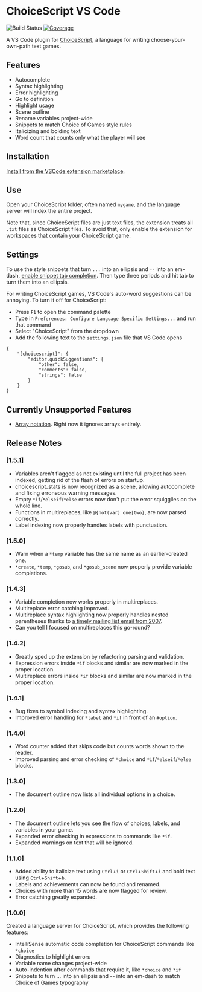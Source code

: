 # ChoiceScript VS Code

![Build Status](https://github.com/sgranade/choicescript_vscode/workflows/build/badge.svg)
[![Coverage](https://codecov.io/gh/sgranade/choicescript_vscode/branch/master/graph/badge.svg)](https://codecov.io/gh/sgranade/choicescript_vscode)


A VS Code plugin for [ChoiceScript](https://github.com/dfabulich/choicescript/), a language for writing choose-your-own-path text games.

## Features

- Autocomplete
- Syntax highlighting
- Error highlighting
- Go to definition
- Highlight usage
- Scene outline
- Rename variables project-wide
- Snippets to match Choice of Games style rules
- Italicizing and bolding text
- Word count that counts only what the player will see

## Installation

[Install from the VSCode extension marketplace](https://marketplace.visualstudio.com/items?itemName=StephenGranade.choicescript-vscode).

## Use

Open your ChoiceScript folder, often named `mygame`, and the language server will index the entire project.

Note that, since ChoiceScript files are just text files, the extension treats all `.txt` files as ChoiceScript files. To avoid that, only enable the extension for workspaces that contain your ChoiceScript game.

## Settings

To use the style snippets that turn `...` into an ellipsis and `--` into an em-dash, [enable snippet tab completion](https://code.visualstudio.com/docs/editor/userdefinedsnippets#_creating-your-own-snippets). Then type three periods and hit tab to turn them into an ellipsis.

For writing ChoiceScript games, VS Code's auto-word suggestions can be annoying. To turn it off for ChoiceScript:

- Press `F1` to open the command palette
- Type in `Preferences: Configure Language Specific Settings...` and run that command
- Select "ChoiceScript" from the dropdown
- Add the following text to the `settings.json` file that VS Code opens
```
{
    "[choicescript]": {
        "editor.quickSuggestions": {
            "other": false,
            "comments": false,
            "strings": false
        }
    }
}
```

## Currently Unsupported Features

- [Array notation](https://forum.choiceofgames.com/t/new-choicescript-features-for-programmers/8423). Right now it ignores arrays entirely.

## Release Notes

### [1.5.1]

- Variables aren't flagged as not existing until the full project has been indexed, getting rid of the flash of errors on startup.
- choicescript_stats is now recognized as a scene, allowing autocomplete and fixing erroneous warning messages.
- Empty `*if`/`*elseif`/`*else` errors now don't put the error squigglies on the whole line.
- Functions in multireplaces, like `@{not(var) one|two}`, are now parsed correctly.
- Label indexing now properly handles labels with punctuation.

### [1.5.0]

- Warn when a `*temp` variable has the same name as an earlier-created one.
- `*create`, `*temp`, `*gosub`, and `*gosub_scene` now properly provide variable completions.

### [1.4.3]

- Variable completion now works properly in multireplaces.
- Multireplace error catching improved.
- Multireplace syntax highlighting now properly handles nested parentheses thanks to [a timely mailing list email from 2007](https://lists.macromates.com/textmate/2007-September/022055.html).
- Can you tell I focused on multireplaces this go-round?

### [1.4.2]

- Greatly sped up the extension by refactoring parsing and validation.
- Expression errors inside `*if` blocks and similar are now marked in the proper location.
- Multireplace errors inside `*if` blocks and similar are now marked in the proper location.

### [1.4.1]

- Bug fixes to symbol indexing and syntax highlighting.
- Improved error handling for `*label` and `*if` in front of an `#option`.

### [1.4.0]

- Word counter added that skips code but counts words shown to the reader.
- Improved parsing and error checking of `*choice` and `*if`/`*elseif`/`*else` blocks.

### [1.3.0]

- The document outline now lists all individual options in a choice.

### [1.2.0]

- The document outline lets you see the flow of choices, labels, and variables in your game.
- Expanded error checking in expressions to commands like `*if`.
- Expanded warnings on text that will be ignored.

### [1.1.0]

- Added ability to italicize text using `Ctrl`+`i` or `Ctrl`+`Shift`+`i` and bold text using `Ctrl`+`Shift`+`b`.
- Labels and achievements can now be found and renamed.
- Choices with more than 15 words are now flagged for review.
- Error catching greatly expanded.

### [1.0.0]

Created a language server for ChoiceScript, which provides the following features:

- IntelliSense automatic code completion for ChoiceScript commands like `*choice`
- Diagnostics to highlight errors
- Variable name changes project-wide
- Auto-indention after commands that require it, like `*choice` and `*if`
- Snippets to turn ... into an ellipsis and -- into an em-dash to match Choice of Games typography
